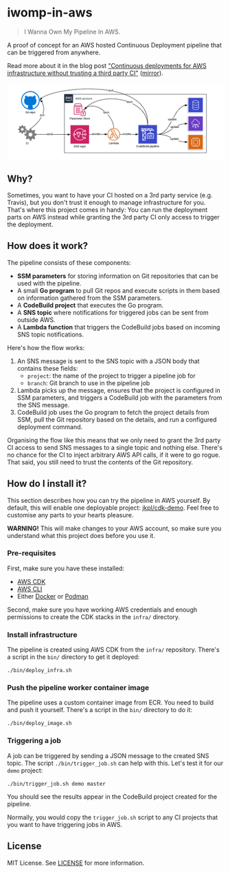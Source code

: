 # iwomp-in-aws

> I Wanna Own My Pipeline In AWS.

A proof of concept for an AWS hosted Continuous Deployment pipeline that can be triggered from anywhere.

Read more about it in the blog post ["Continuous deployments for AWS infrastructure without trusting a third party CI"](https://medium.com/polarsquad/continuous-deployments-for-aws-infrastructure-without-trusting-a-third-party-ci-c6b140043bb6) ([mirror](https://lepovirta.org/posts/2020-05-20-continuous-deployments-for-aws-infrastructure-without-trusting-a-third-party-ci.html)).

![Architecture diagram](architecture.png)

## Why?

Sometimes, you want to have your CI hosted on a 3rd party service (e.g. Travis), but you don't trust it enough to manage infrastructure for you.
That's where this project comes in handy:
You can run the deployment parts on AWS instead while granting the 3rd party CI only access to trigger the deployment.

## How does it work?

The pipeline consists of these components:

* **SSM parameters** for storing information on Git repositories that can be used with the pipeline.
* A small **Go program** to pull Git repos and execute scripts in them based on information gathered from the SSM parameters.
* A **CodeBuild project** that executes the Go program.
* A **SNS topic** where notifications for triggered jobs can be sent from outside AWS.
* A **Lambda function** that triggers the CodeBuild jobs based on incoming SNS topic notifications.

Here's how the flow works:

1. An SNS message is sent to the SNS topic with a JSON body that contains these fields:
    * `project`: the name of the project to trigger a pipeline job for
    * `branch`: Git branch to use in the pipeline job
2. Lambda picks up the message, ensures that the project is configured in SSM parameters, and triggers a CodeBuild job with the parameters from the SNS message.
3. CodeBuild job uses the Go program to fetch the project details from SSM, pull the Git repository based on the details, and run a configured deployment command.

Organising the flow like this means that we only need to grant the 3rd party CI access to send SNS messages to a single topic and nothing else.
There's no chance for the CI to inject arbitrary AWS API calls, if it were to go rogue.
That said, you still need to trust the contents of the Git repository.

## How do I install it?

This section describes how you can try the pipeline in AWS yourself.
By default, this will enable one deployable project:
[jkpl/cdk-demo](https://github.com/jkpl/cdk-demo/).
Feel free to customise any parts to your hearts pleasure.

**WARNING!** This will make changes to your AWS account, so make sure you understand what this project does before you use it.

### Pre-requisites

First, make sure you have these installed:

* [AWS CDK](https://aws.amazon.com/cdk/)
* [AWS CLI](https://aws.amazon.com/cli/)
* Either [Docker](https://www.docker.com/) or [Podman](https://podman.io/)

Second, make sure you have working AWS credentials and enough permissions to create the CDK stacks in the `infra/` directory.

### Install infrastructure

The pipeline is created using AWS CDK from the `infra/` repository.
There's a script in the `bin/` directory to get it deployed:

```
./bin/deploy_infra.sh
```

### Push the pipeline worker container image

The pipeline uses a custom container image from ECR.
You need to build and push it yourself.
There's a script in the `bin/` directory to do it:

```
./bin/deploy_image.sh
```

### Triggering a job

A job can be triggered by sending a JSON message to the created SNS topic.
The script `./bin/trigger_job.sh` can help with this.
Let's test it for our `demo` project:

```
./bin/trigger_job.sh demo master
```

You should see the results appear in the CodeBuild project created for the pipeline.

Normally, you would copy the `trigger_job.sh` script to any CI projects that you want to have triggering jobs in AWS.

## License

MIT License. See [LICENSE](LICENSE) for more information.
